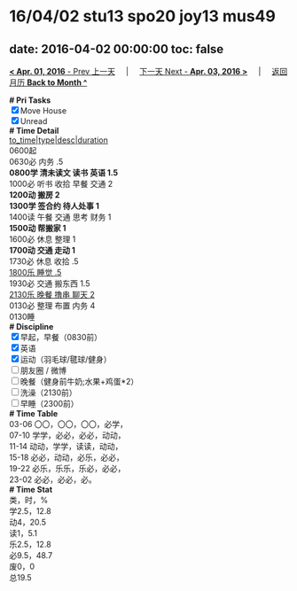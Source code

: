 # 16/04/02 stu13 spo20 joy13 mus49

date: 2016-04-02 00:00:00
toc: false
---
[**< Apr. 01, 2016** - Prev 上一天](/lifelogs/2016/04/d01.md) &nbsp; &nbsp; | &nbsp; &nbsp; [下一天 Next - **Apr. 03, 2016 >**](/lifelogs/2016/04/d03.md) &nbsp; &nbsp; |  &nbsp; &nbsp; [返回月历 **Back to Month ^**](/lifelogs/2016/04/index.md)
<br/><div><b># Pri Tasks</b></div><div><input checked="true" type="checkbox"/>Move House</div><div><input checked="true" type="checkbox"/>Unread</div><div><b># Time Detail</b></div><div><u>to_time|type|desc|duration</u></div><div>0600起</div><div>0630必 内务 .5</div><div><b>0800学 清未读文 读书 英语 1.5</b></div><div>1000必 听书 收拾 早餐 交通 2</div><div><b>1200动 搬房 2</b></div><div><b>1300学 签合约 待人处事 1</b></div><div>1400读 午餐 交通 思考 财务 1</div><div><b>1500动 帮搬家 1</b></div><div>1600必 休息 整理 1</div><div><b>1700动 交通 走动 1</b></div><div>1730必 休息 收拾 .5</div><div><u>1800乐 睡觉 .5</u></div><div>1930必 交通 搬东西 1.5</div><div><u>2130乐 晚餐 撸串 聊天 2</u></div><div>0130必 整理 布置 内务 4</div><div>0130睡</div><div><b># Discipline</b></div><div><input checked="true" type="checkbox"/>早起，早餐（0830前）</div><div><input checked="true" type="checkbox"/>英语</div><div><input checked="true" type="checkbox"/>运动（羽毛球/毽球/健身）</div><div><input type="checkbox"/>朋友圈 / 微博</div><div><input type="checkbox"/>晚餐（健身前牛奶;水果+鸡蛋*2）</div><div><input type="checkbox"/>洗澡（2130前）</div><div><input type="checkbox"/>早睡（2300前）</div><div><b># Time Table</b></div><div>03-06 〇〇，〇〇，〇〇，必学，</div><div>07-10 学学，必必，必必，动动，</div><div>11-14 动动，学学，读读，动动，</div><div>15-18 必必，动动，必乐，必必，</div><div>19-22 必乐，乐乐，乐必，必必，</div><div>23-02 必必，必必，必。</div><div><b># Time Stat</b></div><div>类，时，%</div><div>学2.5，12.8</div><div>动4，20.5</div><div>读1，5.1</div><div>乐2.5，12.8</div><div>必9.5，48.7</div><div>废0，0</div><div>总19.5</div>

